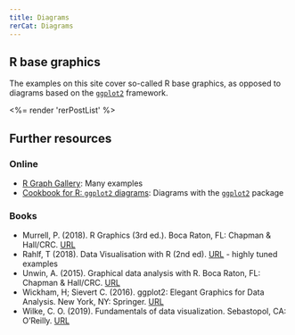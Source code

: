 ```yaml
---
title: Diagrams
rerCat: Diagrams
---
```


R base graphics
----------------

The examples on this site cover so-called R base graphics, as opposed to diagrams based on the [`ggplot2`](https://ggplot2.tidyverse.org/) framework.

<%= render 'rerPostList' %>

Further resources
----------------

### Online

 * [R Graph Gallery](https://www.r-graph-gallery.com/): Many examples
 * [Cookbook for R: `ggplot2` diagrams](https://r-graphics.org/): Diagrams with the [`ggplot2`](https://ggplot2.tidyverse.org/) package

### Books

 * Murrell, P. (2018). R Graphics (3rd ed.). Boca Raton, FL: Chapman & Hall/CRC. [URL](http://www.stat.auckland.ac.nz/~paul/RG3e/)
 * Rahlf, T (2018). Data Visualisation with R (2nd ed). [URL](http://www.datenvisualisierung-r.de/) - highly tuned examples
 * Unwin, A. (2015). Graphical data analysis with R. Boca Raton, FL: Chapman & Hall/CRC. [URL](http://www.gradaanwr.net/)
 * Wickham, H; Sievert C. (2016). ggplot2: Elegant Graphics for Data Analysis. New York, NY: Springer. [URL](https://ggplot2-book.org/)
 * Wilke, C. O. (2019). Fundamentals of data visualization. Sebastopol, CA: O’Reilly. [URL](https://serialmentor.com/dataviz/)
